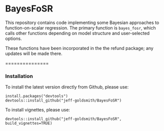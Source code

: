 BayesFoSR
===============

This repository contains code implementing some Bayesian approaches to function-on-scalar regression. The primary function is `bayes_fosr`, which calls other functions depending on model structure and user-selected options.

These functions have been incorporated in the the refund package; any updates will be made there.

===============

### Installation

To install the latest version directly from Github, please use:
<pre><code>install.packages("devtools")
devtools::install_github("jeff-goldsmith/BayesFoSR")
</code></pre>

To install vignettes, please use: 

<pre><code>devtools::install_github("jeff-goldsmith/BayesFoSR", build_vignettes=TRUE)
</code></pre>
